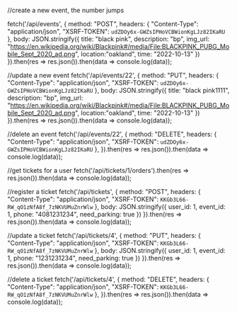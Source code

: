//create a new event, the number jumps

fetch('/api/events', {
  method: "POST",
  headers: {
    "Content-Type": "application/json",
    "XSRF-TOKEN": `udZDOy6x-GWZsIPHoVCBWionKgLJz82IKaRU`
  },
  body: JSON.stringify({ title: "black pink", description: "bp", img_url: "https://en.wikipedia.org/wiki/Blackpink#/media/File:BLACKPINK_PUBG_Mobile_Sept_2020_ad.png", location:"oakland", time: "2022-10-13" })
}).then(res => res.json()).then(data => console.log(data));

//update a new event
fetch('/api/events/22', {
  method: "PUT",
  headers: {
    "Content-Type": "application/json",
    "XSRF-TOKEN": `udZDOy6x-GWZsIPHoVCBWionKgLJz82IKaRU`
  },
  body: JSON.stringify({ title: "black pink1111", description: "bp", img_url: "https://en.wikipedia.org/wiki/Blackpink#/media/File:BLACKPINK_PUBG_Mobile_Sept_2020_ad.png", location:"oakland", time: "2022-10-13" })
}).then(res => res.json()).then(data => console.log(data));

//delete an event
fetch('/api/events/22', {
  method: "DELETE",
  headers: {
    "Content-Type": "application/json",
    "XSRF-TOKEN": `udZDOy6x-GWZsIPHoVCBWionKgLJz82IKaRU`
  },
}).then(res => res.json()).then(data => console.log(data));

//get tickets for a user
fetch('/api/tickets/1/orders').then(res => res.json()).then(data => console.log(data));

//register a ticket
fetch('/api/tickets', {
  method: "POST",
  headers: {
    "Content-Type": "application/json",
    "XSRF-TOKEN": `KKGb3L66-RW_qO1zNfA8f_7zNKVUMuZnrWlw`
  },
  body: JSON.stringify({ user_id: 1, event_id: 1, phone: "4081231234", need_parking: true })
}).then(res => res.json()).then(data => console.log(data));


//update a ticket
fetch('/api/tickets/4', {
  method: "PUT",
  headers: {
    "Content-Type": "application/json",
    "XSRF-TOKEN": `KKGb3L66-RW_qO1zNfA8f_7zNKVUMuZnrWlw`
  },
  body: JSON.stringify({ user_id: 1, event_id: 1, phone: "1231231234", need_parking: true })
}).then(res => res.json()).then(data => console.log(data));

//delete a ticket
fetch('/api/tickets/4', {
  method: "DELETE",
  headers: {
    "Content-Type": "application/json",
    "XSRF-TOKEN": `KKGb3L66-RW_qO1zNfA8f_7zNKVUMuZnrWlw`
  },
}).then(res => res.json()).then(data => console.log(data));